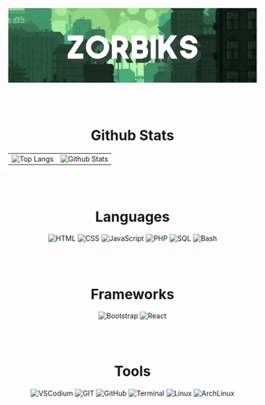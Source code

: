 <div align="center">
  <img src="banner.webp" alt="Banner">
</div>

<br><br>

<div align="center">
  <h1>Github Stats</h1>
  <table>
    <tr>
      <td><img src="https://github-readme-stats.vercel.app/api/top-langs/?username=Zorbiks&layout=compact&theme=vue-dark&langs_count=6" alt="Top Langs"></td>
      <td><img src="https://github-readme-stats.vercel.app/api/?username=Zorbiks&layout=compact&theme=vue-dark&langs_count=6" alt="Github Stats"></td>
    </tr>
  </table>
</div>

<br><br>

<div align="center">
  <h1>Languages</h1>
  <img src="https://img.shields.io/badge/HTML5-E34F26?logo=HTML5&logoColor=white&&style=for-the-badge" alt="HTML">
  <img src="https://img.shields.io/badge/CSS-663399?logo=CSS&logoColor=white&&style=for-the-badge" alt="CSS">
  <img src="https://img.shields.io/badge/JavaScript-F7DF1E?logo=JavaScript&logoColor=black&&style=for-the-badge" alt="JavaScript">
  <img src="https://img.shields.io/badge/PHP-777BB4?logo=PHP&logoColor=white&&style=for-the-badge" alt="PHP">
  <img src="https://img.shields.io/badge/SQL-4479A1?logo=MySQL&logoColor=white&&style=for-the-badge" alt="SQL">
  <img src="https://img.shields.io/badge/Bash-241F31?logo=GnomeTerminal&logoColor=white&&style=for-the-badge" alt="Bash">
</div>

<br><br>

<div align="center">
  <h1>Frameworks</h1>
  <img src="https://img.shields.io/badge/Bootstrap-7952B3?logo=Bootstrap&logoColor=white&&style=for-the-badge" alt="Bootstrap">
  <img src="https://img.shields.io/badge/React-61dbfb?logo=React&logoColor=black&&style=for-the-badge" alt="React">
</div>

<br><br>

<div align="center">
  <h1>Tools</h1>
  <img src="https://img.shields.io/badge/VSCodium-2F80ED?logo=VSCodium&logoColor=white&&style=for-the-badge" alt="VSCodium">
  <img src="https://img.shields.io/badge/GIT-F05032?logo=GIT&logoColor=white&&style=for-the-badge" alt="GIT">
  <img src="https://img.shields.io/badge/GitHub-181717?logo=GitHub&logoColor=white&&style=for-the-badge" alt="GitHub">
  <img src="https://img.shields.io/badge/Terminal-241F31?logo=GnomeTerminal&logoColor=white&&style=for-the-badge" alt="Terminal">
  <img src="https://img.shields.io/badge/GNU/Linux-FCC624?logo=Linux&logoColor=black&&style=for-the-badge" alt="Linux">
  <img src="https://img.shields.io/badge/ArchLinux-1793D1?logo=ArchLinux&logoColor=white&&style=for-the-badge" alt="ArchLinux">
</div>
